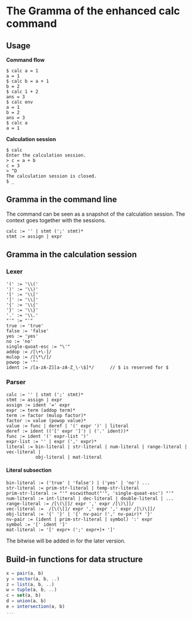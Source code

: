 # The Gramma of the enhanced calc command

## Usage

**Command flow**
```shell
$ calc a = 1
a = 1
$ calc b = a + 1
b = 2
$ calc 1 + 2
ans = 3
$ calc env
a = 1
b = 2
ans = 3
$ calc a
a = 1
```

**Calculation session**
```
$ calc
Enter the calculation session.
> c = a + b
c = 3
> ^D
The calculation session is closed.
$ _
```


## Gramma in the command line
The command can be seen as a snapshot of the calculation session.
The context goes together with the sessions.

```bnf
calc := '' | stmt (';' stmt)*
stmt := assign | expr 
```

## Gramma in the calculation session
### Lexer
```
'(' := '\\('
')' := '\\)'
'[' := '\\['
']' := '\\]'
'{' := '\\{'
'}' := '\\}'
'.' := '\\.'
"'" := "'"
true := 'true'
false := 'false'
yes := 'yes'
no := 'no'
single-quoat-esc := "\'"
addop := /[\+\-]/
mulop := /[\*\/]/
powop := '^'
ident := /[a-zA-Z][a-zA-Z_\-\$]*/      // $ is reserved for $
```

### Parser
```bnf
calc := '' | stmt (';' stmt)*
stmt := assign | expr 
assign := ident '=' expr
expr := term (addop term)*
term := factor (mulop factor)*
factor := value (powop value)*
value := func | deref | '(' expr ')' | literal
deref := ident (('[' expr ']') | ('.' ident))*
func := ident '(' expr-list ')'
expr-list := '' | expr (',' expr)*
literal := bin-literal | str-literal | num-literal | range-literal | vec-literal |
           obj-literal | mat-literal
```

#### Literal subsection
```
bin-literal := ('true' | 'false') | ('yes' | 'no') ...
str-literal := prim-str-literal | temp-str-literal
prim-str-literal := "'" escwithout("'", 'single-quoat-esc') "'"
num-literal := int-literal | dec-literal | double-literal | ...
range-literal := /[\(\[]/ expr ',' expr /[\)\]]/
vec-literal :=  /[\(\[]/ expr ',' expr ',' expr /[\)\]]/
obj-literal := '{' '}' | '{' nv-pair (',' nv-pair)* '}'
nv-pair := (ident | prim-str-literal | symbol) ':' expr
symbol := '[' ident ']'
mat-literal := '[' expr+ (';' expr+)+ ']'
```
The bitwise will be added in for the later version.


## Build-in functions for data structure
```js
x = pair(a, b)
y = vector(a, b, ..)
z = list(a, b, ..)
w = tuple(a, b, ..)
c = set(a, b)
d = union(a, b)
e = intersection(a, b)
...
```
